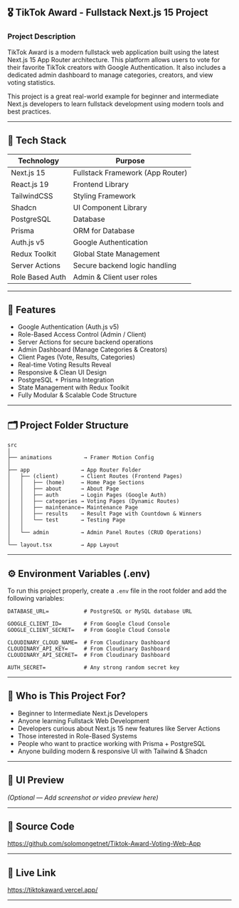 ## 🎖️ TikTok Award - Fullstack Next.js 15 Project

### Project Description
TikTok Award is a modern fullstack web application built using the latest Next.js 15 App Router architecture. This platform allows users to vote for their favorite TikTok creators with Google Authentication. It also includes a dedicated admin dashboard to manage categories, creators, and view voting statistics.

This project is a great real-world example for beginner and intermediate Next.js developers to learn fullstack development using modern tools and best practices.

---

## 🚀 Tech Stack

| Technology        | Purpose                                  |
|------------------|-------------------------------------------|
| Next.js 15       | Fullstack Framework (App Router)         |
| React.js 19      | Frontend Library                          |
| TailwindCSS      | Styling Framework                        |
| Shadcn           | UI Component Library                     |
| PostgreSQL       | Database                                 |
| Prisma           | ORM for Database                         |
| Auth.js v5       | Google Authentication                   |
| Redux Toolkit    | Global State Management                  |
| Server Actions   | Secure backend logic handling            |
| Role Based Auth  | Admin & Client user roles                |

---

## 🔑 Features

- Google Authentication (Auth.js v5)
- Role-Based Access Control (Admin / Client)
- Server Actions for secure backend operations
- Admin Dashboard (Manage Categories & Creators)
- Client Pages (Vote, Results, Categories)
- Real-time Voting Results Reveal
- Responsive & Clean UI Design
- PostgreSQL + Prisma Integration
- State Management with Redux Toolkit
- Fully Modular & Scalable Code Structure

---

## 🗂️ Project Folder Structure

```
src
│
├── animations          → Framer Motion Config
│
├── app                → App Router Folder
│   ├── (client)       → Client Routes (Frontend Pages)
│   │   ├── (home)     → Home Page Sections
│   │   ├── about      → About Page
│   │   ├── auth       → Login Pages (Google Auth)
│   │   ├── categories → Voting Pages (Dynamic Routes)
│   │   ├── maintenance→ Maintenance Page
│   │   ├── results    → Result Page with Countdown & Winners
│   │   └── test       → Testing Page
│   │
│   └── admin          → Admin Panel Routes (CRUD Operations)
│
└── layout.tsx         → App Layout
```

---

## ⚙️ Environment Variables (.env)

To run this project properly, create a `.env` file in the root folder and add the following variables:

```
DATABASE_URL=           # PostgreSQL or MySQL database URL

GOOGLE_CLIENT_ID=       # From Google Cloud Console
GOOGLE_CLIENT_SECRET=   # From Google Cloud Console

CLOUDINARY_CLOUD_NAME=  # From Cloudinary Dashboard
CLOUDINARY_API_KEY=     # From Cloudinary Dashboard
CLOUDINARY_API_SECRET=  # From Cloudinary Dashboard

AUTH_SECRET=            # Any strong random secret key
```

---

## 🎯 Who is This Project For?

- Beginner to Intermediate Next.js Developers  
- Anyone learning Fullstack Web Development  
- Developers curious about Next.js 15 new features like Server Actions  
- Those interested in Role-Based Systems  
- People who want to practice working with Prisma + PostgreSQL  
- Anyone building modern & responsive UI with Tailwind & Shadcn  

---

## 📸 UI Preview
*(Optional — Add screenshot or video preview here)*

---

## 🔗 Source Code
https://github.com/solomongetnet/Tiktok-Award-Voting-Web-App

---

## 🔗 Live Link
https://tiktokaward.vercel.app/

---
